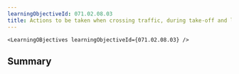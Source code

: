 ```yaml
---
learningObjectiveId: 071.02.08.03
title: Actions to be taken when crossing traffic, during take-off and landing
---
```


```tsx eval
<LearningOBjectives learningObjectiveId={071.02.08.03} />
```

## Summary
